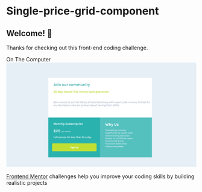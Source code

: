 # Single-price-grid-component

## Welcome! 👋

Thanks for checking out this front-end coding challenge.

On The Computer
![Design preview for the Single price grid component coding challenge](./design/my-images.png)


[Frontend Mentor](https://www.frontendmentor.io) challenges help you improve your coding skills by building realistic projects